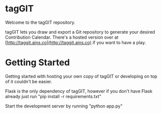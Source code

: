tagGIT
=======

Welcome to the tagGIT repository.

tagGIT lets you draw and export a Git repository to generate your desired Contribution Calendar.
There's a hosted version over at [http://taggit.ains.co](http://taggit.ains.co) if you want to have a play.

Getting Started
====
Getting started with hosting your own copy of tagGIT or developing on top of it couldn't be easier.

Flask is the only dependency of tagGIT, however if you don't have Flask already just run
"pip install -r requirements.txt"

Start the development server by running
"python app.py"
